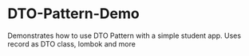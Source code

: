 # DTO-Pattern-Demo
Demonstrates how to use DTO Pattern with a simple student app. Uses record as DTO class, lombok and more
